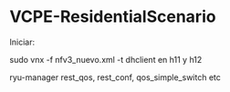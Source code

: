 # VCPE-ResidentialScenario

Iniciar:

sudo vnx -f nfv3_nuevo.xml -t
dhclient en h11 y h12

ryu-manager rest_qos, rest_conf, qos_simple_switch etc
